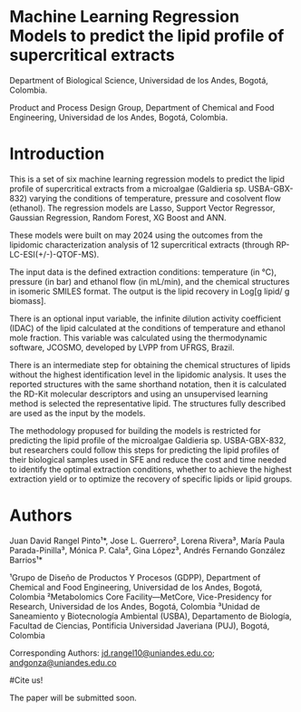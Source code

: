 # Machine Learning Regression Models to predict the lipid profile of supercritical extracts

Department of Biological Science, Universidad de los Andes, Bogotá, Colombia.

Product and Process Design Group, Department of Chemical and Food Engineering, Universidad de los Andes, Bogotá, Colombia.

# Introduction

This is a set of six machine learning regression models to predict the lipid profile of supercritical extracts from a microalgae (Galdieria sp. USBA-GBX-832) varying the conditions of temperature, pressure and cosolvent flow (ethanol). The regression models are Lasso, Support Vector Regressor, Gaussian Regression, Random Forest, XG Boost and ANN.

These models were built on may 2024 using the outcomes from the lipidomic characterization analysis of 12 supercritical extracts (through RP-LC-ESI(+/-)-QTOF-MS).

The input data is the defined extraction conditions: temperature (in °C), pressure (in bar) and ethanol flow (in mL/min), and the chemical structures in isomeric SMILES format. The output is the lipid recovery in Log[g lipid/ g biomass].

There is an optional input variable, the infinite dilution activity coefficient (IDAC) of the lipid calculated at the conditions of temperature and ethanol mole fraction. This variable was calculated using the thermodynamic software, JCOSMO, developed by LVPP from UFRGS, Brazil.

There is an intermediate step for obtaining the chemical structures of lipids without the highest identification level in the lipidomic analysis. It uses the reported structures with the same shorthand notation, then it is calculated the RD-Kit molecular descriptors and using an unsupervised learning method is selected the representative lipid. The structures fully described are used as the input by the models.

The methodology propused for building the models is restricted for predicting the lipid profile of the microalgae Galdieria sp. USBA-GBX-832, but researchers could follow this steps for predicting the lipid profiles of their biological samples used in SFE and reduce the cost and time needed to identify the optimal extraction conditions, whether to achieve the highest extraction yield or to optimize the recovery of specific lipids or lipid groups.

# Authors

Juan David Rangel Pinto¹*, Jose L. Guerrero², Lorena Rivera³, María Paula Parada-Pinilla³, Mónica P. Cala², Gina López³, Andrés Fernando González Barrios¹*

¹Grupo de Diseño de Productos Y Procesos (GDPP), Department of Chemical and Food Engineering, Universidad de los Andes, Bogotá, Colombia
²Metabolomics Core Facility—MetCore, Vice-Presidency for Research, Universidad de los Andes, Bogotá, Colombia
³Unidad de Saneamiento y Biotecnología Ambiental (USBA), Departamento de Biología, Facultad de Ciencias, Pontificia Universidad Javeriana (PUJ), Bogotá, Colombia

Corresponding Authors:
jd.rangel10@uniandes.edu.co; andgonza@uniandes.edu.co

#Cite us!

The paper will be submitted soon.
